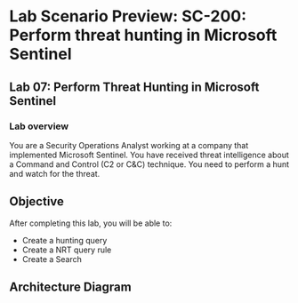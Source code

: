# Lab Scenario Preview: SC-200: Perform threat hunting in Microsoft Sentinel
## Lab 07: Perform Threat Hunting in Microsoft Sentinel
### Lab overview

You are a Security Operations Analyst working at a company that implemented Microsoft Sentinel. You have received threat intelligence about a Command and Control (C2 or C&C) technique. You need to perform a hunt and watch for the threat.

## Objective
  
After completing this lab, you will be able to:

- Create a hunting query
- Create a NRT query rule
- Create a Search
  
## Architecture Diagram








